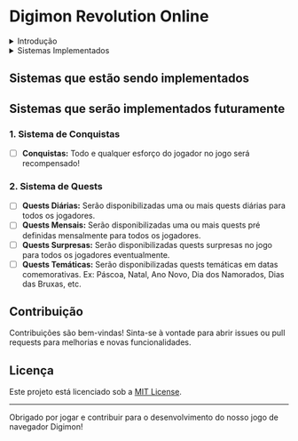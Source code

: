 # Digimon Revolution Online

<details>
<summary>Introdução</summary>
Este projeto é um jogo de navegador baseado no universo de Digimon. O objetivo é criar uma experiência envolvente e gratificante para os jogadores, utilizando uma combinação de sistemas bem integrados.
</details>

<details>
<summary>Sistemas Implementados</summary>

### 1. Sistema de Registro e Login
- [ ] **Registro de Usuários:** Permite que os jogadores criem contas com e-mail e senha.
- [x] **Autenticação:** Segurança para proteger os dados dos usuários, como hashing de senhas.

### 2. Sistema de Seleção de Digimon
- [x] **Escolha Inicial:** Permite que os jogadores escolham um Digimon inicial de uma lista de Digimon Rookie.
- [x] **Descrição Detalhada:** Fornece descrições detalhadas de cada Digimon para ajudar na escolha.

### 3. Sistema de Continuar Jornada
- [ ] **Continuar Jornada:** Permite que um jogador já cadastrado e que já tenha passado pela etapa de escolha inicial possa selecionar um digimon anteriormente criado para continuar sua jornada.

### 4. Sistema de Caçadas
- [x] **Caçar:** Permite que o jogador entre em uma caçada com tempo pré determinado em busca de recompensas pré definidas aleatoriamente. EXPERIÊNCIA ++

### 5. Sistema de Invasão
- [ ] **Invasão:** Permite que o jogador entre em combate com uma espécie de chefe mundial. Todo ataque é recompensado com uma pequena quantia de experiência, além de ter a chance de ganhar um baú do chefe. O jogador que eliminar o invasor ganha uma recompensa maravilhosa.

### 6. Sistema de Lanchonete
- [ ] **Lanchonete:** Permite que o jogador recupere seus pontos de vida por uma pequena quantia de Bits.

### 7. Sistema de Missão
- [ ] **Missões:** Permite que o jogador entre em missões com tempo pré determinado em busca de recompensas pré definidas aleatoriamente. BITS ++

### 8. Sistema de Atributos
- [ ] **Melhoria de Atributos por Bits:** Permite que o jogador use os bits ganhos no jogo para melhorar seus atributos.

</details>

## Sistemas que estão sendo implementados

## Sistemas que serão implementados futuramente

### 1. Sistema de Conquistas
- [ ] **Conquistas:** Todo e qualquer esforço do jogador no jogo será recompensado! 

### 2. Sistema de Quests
- [ ] **Quests Diárias:** Serão disponibilizadas uma ou mais quests diárias para todos os jogadores.
- [ ] **Quests Mensais:** Serão disponibilizadas uma ou mais quests pré definidas mensalmente para todos os jogadores.
- [ ] **Quests Surpresas:** Serão disponibilizadas quests surpresas no jogo para todos os jogadores eventualmente.
- [ ] **Quests Temáticas:** Serão disponibilizadas quests temáticas em datas comemorativas. Ex: Páscoa, Natal, Ano Novo, Dia dos Namorados, Dias das Bruxas, etc.

## Contribuição
Contribuições são bem-vindas! Sinta-se à vontade para abrir issues ou pull requests para melhorias e novas funcionalidades.

## Licença
Este projeto está licenciado sob a [MIT License](LICENSE).

---

Obrigado por jogar e contribuir para o desenvolvimento do nosso jogo de navegador Digimon!